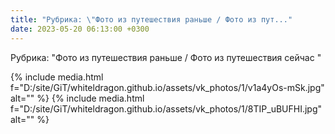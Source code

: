 ```yaml
---
title: "Рубрика: \"Фото из путешествия раньше / Фото из пут..."
date: 2023-05-20 06:13:00 +0300
---
```


Рубрика: "Фото из путешествия раньше / Фото из путешествия сейчас "


{% include media.html f="D:/site/GiT/whiteldragon.github.io/assets/vk_photos/1/v1a4yOs-mSk.jpg" alt="" %}
{% include media.html f="D:/site/GiT/whiteldragon.github.io/assets/vk_photos/1/8TIP_uBUFHI.jpg" alt="" %}
